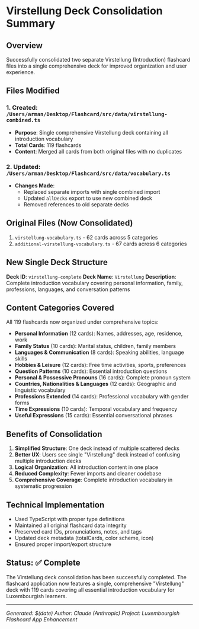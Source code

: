 # Virstellung Deck Consolidation Summary

## Overview
Successfully consolidated two separate Virstellung (Introduction) flashcard files into a single comprehensive deck for improved organization and user experience.

## Files Modified

### 1. Created: `/Users/arman/Desktop/Flashcard/src/data/virstellung-combined.ts`
- **Purpose**: Single comprehensive Virstellung deck containing all introduction vocabulary
- **Total Cards**: 119 flashcards
- **Content**: Merged all cards from both original files with no duplicates

### 2. Updated: `/Users/arman/Desktop/Flashcard/src/data/vocabulary.ts`
- **Changes Made**:
  - Replaced separate imports with single combined import
  - Updated `allDecks` export to use new combined deck
  - Removed references to old separate decks

## Original Files (Now Consolidated)
1. `virstellung-vocabulary.ts` - 62 cards across 5 categories
2. `additional-virstellung-vocabulary.ts` - 67 cards across 6 categories

## New Single Deck Structure
**Deck ID**: `virstellung-complete`
**Deck Name**: `Virstellung`
**Description**: Complete introduction vocabulary covering personal information, family, professions, languages, and conversation patterns

## Content Categories Covered
All 119 flashcards now organized under comprehensive topics:
- **Personal Information** (12 cards): Names, addresses, age, residence, work
- **Family Status** (10 cards): Marital status, children, family members
- **Languages & Communication** (8 cards): Speaking abilities, language skills
- **Hobbies & Leisure** (12 cards): Free time activities, sports, preferences
- **Question Patterns** (10 cards): Essential introduction questions
- **Personal & Possessive Pronouns** (16 cards): Complete pronoun system
- **Countries, Nationalities & Languages** (12 cards): Geographic and linguistic vocabulary
- **Professions Extended** (14 cards): Professional vocabulary with gender forms
- **Time Expressions** (10 cards): Temporal vocabulary and frequency
- **Useful Expressions** (15 cards): Essential conversational phrases

## Benefits of Consolidation
1. **Simplified Structure**: One deck instead of multiple scattered decks
2. **Better UX**: Users see single "Virstellung" deck instead of confusing multiple introduction decks
3. **Logical Organization**: All introduction content in one place
4. **Reduced Complexity**: Fewer imports and cleaner codebase
5. **Comprehensive Coverage**: Complete introduction vocabulary in systematic progression

## Technical Implementation
- Used TypeScript with proper type definitions
- Maintained all original flashcard data integrity
- Preserved card IDs, pronunciations, notes, and tags
- Updated deck metadata (totalCards, color scheme, icon)
- Ensured proper import/export structure

## Status: ✅ Complete
The Virstellung deck consolidation has been successfully completed. The flashcard application now features a single, comprehensive "Virstellung" deck with 119 cards covering all essential introduction vocabulary for Luxembourgish learners.

---
*Generated: $(date)*
*Author: Claude (Anthropic)*
*Project: Luxembourgish Flashcard App Enhancement*
